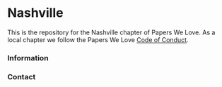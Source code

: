 # Nashville

This is the repository for the Nashville chapter of Papers We Love. As a local chapter we follow the Papers We Love [Code of Conduct](https://github.com/papers-we-love/nashville/blob/master/code-of-conduct-template.md).

### Information

### Contact
